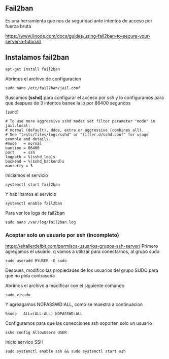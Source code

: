 ## Fail2ban
Es una herramienta que nos da seguridad ante intentos de acceso por fuerza bruta

https://www.linode.com/docs/guides/using-fail2ban-to-secure-your-server-a-tutorial/

## Instalamos fail2ban
```` 
apt-get install fail2ban
````
Abrimos el archivo de configuracion
````
sudo nano /etc/fail2ban/jail.conf
````
Buscamos **[sshd]** para configurar el acceso por ssh y lo configuramos para que despues de 3 intentos banee la ip por 86400 segundos
````
[sshd]

# To use more aggressive sshd modes set filter parameter "mode" in jail.local:
# normal (default), ddos, extra or aggressive (combines all).
# See "tests/files/logs/sshd" or "filter.d/sshd.conf" for usage example and details.
#mode   = normal
bantime = 86400
port    = ssh
logpath = %(sshd_log)s
backend = %(sshd_backend)s
maxretry = 3
````
Iniciamos el servicio
````
systemctl start fail2ban
````
Y habilitamos el servicio
````
systemctl enable fail2ban
````
Para ver los logs de fail2ban
````
sudo nano /var/log/fail2ban.log
````

### Aceptar solo un usuario por ssh (incompleto)
https://eltallerdelbit.com/permisos-usuarios-grupos-ssh-server/
Primero agregamos el usuario, q vamos a utilizar para conectarnos, al grupo sudo 
````
sudo useradd MYUSER -G sudo
````
Despues, modifico las propiedades de los usuarios del grupo SUDO para que no pida contraseña  

Abrimos el archivo a modificar con el siguiente comando 
````
sudo visudo
````
Y agreagamos NOPASSWD:ALL, como se muestra a continuacion 
````
%sudo   ALL=(ALL:ALL) NOPASSWD:ALL
````
Configuramos para que las conecciones ssh soporten solo un usuario
````
sshd config AllowUsers USER
````
Inicio servico SSH
````
sudo systemctl enable ssh && sudo systemctl start ssh
````


